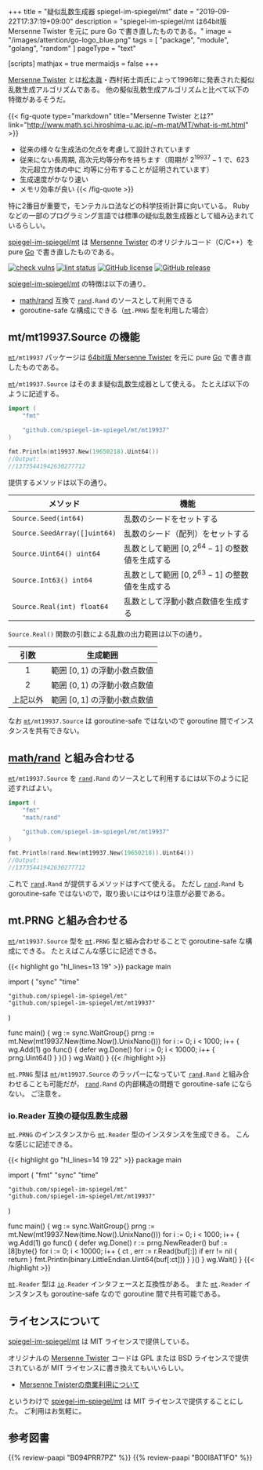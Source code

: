 +++
title = "疑似乱数生成器 spiegel-im-spiegel/mt"
date =  "2019-09-22T17:37:19+09:00"
description = "spiegel-im-spiegel/mt は64bit版 Mersenne Twister を元に pure Go で書き直したものである。"
image = "/images/attention/go-logo_blue.png"
tags = [ "package", "module", "golang", "random" ]
pageType = "text"

[scripts]
  mathjax = true
  mermaidjs = false
+++

[Mersenne Twister] とは[松本眞](http://www.math.sci.hiroshima-u.ac.jp/~m-mat/ "Makoto Matsumoto Home Page")・西村拓士両氏によって1996年に発表された擬似乱数生成アルゴリズムである。
他の擬似乱数生成アルゴリズムと比べて以下の特徴があるそうだ。

{{< fig-quote type="markdown" title="Mersenne Twister とは?" link="http://www.math.sci.hiroshima-u.ac.jp/~m-mat/MT/what-is-mt.html" >}}
- 従来の様々な生成法の欠点を考慮して設計されています
- 従来にない長周期, 高次元均等分布を持ちます（周期が $2^{19937}-1$ で、623次元超立方体の中に 均等に分布することが証明されています）
- 生成速度がかなり速い
- メモリ効率が良い
{{< /fig-quote >}}

特に2番目が重要で，モンテカルロ法などの科学技術計算に向いている。
Ruby などの一部のプログラミング言語では標準の疑似乱数生成器として組み込まれているらしい。

[spiegel-im-spiegel/mt] は [Mersenne Twister] のオリジナルコード（C/C++）を pure [Go] で書き直したものである。

[![check vulns](https://github.com/spiegel-im-spiegel/mt/workflows/vulns/badge.svg)](https://github.com/spiegel-im-spiegel/mt/actions)
[![lint status](https://github.com/spiegel-im-spiegel/mt/workflows/lint/badge.svg)](https://github.com/spiegel-im-spiegel/mt/actions)
[![GitHub license](https://img.shields.io/badge/license-MIT-blue.svg)](https://raw.githubusercontent.com/spiegel-im-spiegel/mt/master/LICENSE)
[![GitHub release](https://img.shields.io/github/release/spiegel-im-spiegel/mt.svg)](https://github.com/spiegel-im-spiegel/mt/releases/latest)

[spiegel-im-spiegel/mt] の特徴は以下の通り。

- [math/rand] 互換で [`rand`]`.Rand` のソースとして利用できる
- goroutine-safe な構成にできる（[`mt`]`.PRNG` 型を利用した場合）

## mt/mt19937.Source の機能

[`mt`]`/mt19937` パッケージは [64bit版 Mersenne Twister](http://www.math.sci.hiroshima-u.ac.jp/~m-mat/MT/mt64.html) を元に pure [Go] で書き直したものである。

[`mt`]`/mt19937.Source` はそのまま疑似乱数生成器として使える。
たとえば以下のように記述する。

```go
import (
    "fmt"

    "github.com/spiegel-im-spiegel/mt/mt19937"
)

fmt.Println(mt19937.New(19650218).Uint64())
//Output:
//13735441942630277712
```

提供するメソッドは以下の通り。

| メソッド                     | 機能                                              |
| ---------------------------- | ------------------------------------------------- |
| `Source.Seed(int64)`         | 乱数のシードをセットする                          |
| `Source.SeedArray([]uint64)` | 乱数のシード（配列）をセットする                  |
| `Source.Uint64() uint64`     | 乱数として範囲 $[0, 2^{64}-1]$ の整数値を生成する |
| `Source.Int63() int64`       | 乱数として範囲 $[0, 2^{63}-1]$ の整数値を生成する |
| `Source.Real(int) float64`   | 乱数として浮動小数点数値を生成する                |

`Source.Real()` 関数の引数による乱数の出力範囲は以下の通り。

|   引数   | 生成範囲                       |
|:--------:| ------------------------------ |
|    1     | 範囲 $[0, 1)$ の浮動小数点数値 |
|    2     | 範囲 $(0, 1)$ の浮動小数点数値 |
| 上記以外 | 範囲 $[0, 1]$ の浮動小数点数値 |

なお [`mt`]`/mt19937.Source` は goroutine-safe ではないので goroutine 間でインスタンスを共有できない。

## [math/rand] と組み合わせる

[`mt`]`/mt19937.Source` を [`rand`]`.Rand` のソースとして利用するには以下のように記述すればよい。

```go
import (
    "fmt"
    "math/rand"

    "github.com/spiegel-im-spiegel/mt/mt19937"
)

fmt.Println(rand.New(mt19937.New(19650218)).Uint64())
//Output:
//13735441942630277712
```

これで [`rand`]`.Rand` が提供するメソッドはすべて使える。
ただし [`rand`]`.Rand` も goroutine-safe ではないので，取り扱いにはやはり注意が必要である。

## mt.PRNG と組み合わせる

[`mt`]`/mt19937.Source` 型を [`mt`]`.PRNG` 型と組み合わせることで goroutine-safe な構成にできる。
たとえばこんな感じに記述できる。

{{< highlight go "hl_lines=13 19" >}}
package main

import (
	"sync"
	"time"

	"github.com/spiegel-im-spiegel/mt"
	"github.com/spiegel-im-spiegel/mt/mt19937"
)

func main() {
	wg := sync.WaitGroup{}
    prng := mt.New(mt19937.New(time.Now().UnixNano()))
	for i := 0; i < 1000; i++ {
		wg.Add(1)
		go func() {
			defer wg.Done()
			for i := 0; i < 10000; i++ {
				prng.Uint64()
			}
		}()
	}
	wg.Wait()
}
{{< /highlight >}}

[`mt`]`.PRNG` 型は [`mt`]`/mt19937.Source` のラッパーになっていて [`rand`]`.Rand` と組み合わせることも可能だが， [`rand`]`.Rand` の内部構造の問題で goroutine-safe にならない。
ご注意を。

### io.Reader 互換の疑似乱数生成器

[`mt`]`.PRNG` のインスタンスから [`mt`]`.Reader` 型のインスタンスを生成できる。
こんな感じに記述できる。

{{< highlight go "hl_lines=14 19 22" >}}
package main

import (
	"fmt"
	"sync"
	"time"

	"github.com/spiegel-im-spiegel/mt"
	"github.com/spiegel-im-spiegel/mt/mt19937"
)

func main() {
	wg := sync.WaitGroup{}
	prng := mt.New(mt19937.New(time.Now().UnixNano()))
	for i := 0; i < 1000; i++ {
		wg.Add(1)
		go func() {
			defer wg.Done()
			r := prng.NewReader()
			buf := [8]byte{}
			for i := 0; i < 10000; i++ {
				ct , err := r.Read(buf[:])
				if err != nil {
					return
				}
                fmt.Println(binary.LittleEndian.Uint64(buf[:ct]))
			}
		}()
	}
	wg.Wait()
}
{{< /highlight >}}

[`mt`]`.Reader` 型は [`io`]`.Reader` インタフェースと互換性がある。
また [`mt`]`.Reader` インスタンスも goroutine-safe なので goroutine 間で共有可能である。

## ライセンスについて

[spiegel-im-spiegel/mt] は MIT ライセンスで提供している。

オリジナルの [Mersenne Twister] コードは GPL または BSD ライセンスで提供されているが MIT ライセンスに書き換えてもいいらしい。

- [Mersenne Twisterの商業利用について](http://www.math.sci.hiroshima-u.ac.jp/~m-mat/MT/MT2002/license.html)

というわけで [spiegel-im-spiegel/mt] は MIT ライセンスで提供することにした。
ご利用はお気軽に。

[Go]: https://golang.org/ "The Go Programming Language"
[math/rand]: https://golang.org/pkg/math/rand/ "rand - The Go Programming Language"
[`rand`]: https://golang.org/pkg/math/rand/ "rand - The Go Programming Language"
[`io`]: https://golang.org/pkg/io/ "io - The Go Programming Language"
[Mersenne Twister]: http://www.math.sci.hiroshima-u.ac.jp/~m-mat/MT/mt.html "Mersenne Twister: A random number generator (since 1997/10)"
[spiegel-im-spiegel/mt]: https://github.com/spiegel-im-spiegel/mt "spiegel-im-spiegel/mt: Mersenne Twister; Pseudo Random Number Generator, Implemented by Golang"
[`mt`]: https://github.com/spiegel-im-spiegel/mt "spiegel-im-spiegel/mt: Mersenne Twister; Pseudo Random Number Generator, Implemented by Golang"

## 参考図書

{{% review-paapi "B094PRR7PZ" %}} <!-- プログラミング言語Go -->
{{% review-paapi "B00I8AT1FO" %}} <!-- 数学ガール／乱択アルゴリズム -->
